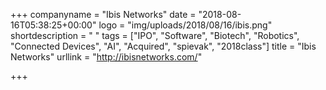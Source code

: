 +++
companyname = "Ibis Networks"
date = "2018-08-16T05:38:25+00:00"
logo = "img/uploads/2018/08/16/ibis.png"
shortdescription = " "
tags = ["IPO", "Software", "Biotech", "Robotics", "Connected Devices", "AI", "Acquired", "spievak", "2018class"]
title = "Ibis Networks"
urllink = "http://ibisnetworks.com/"

+++
